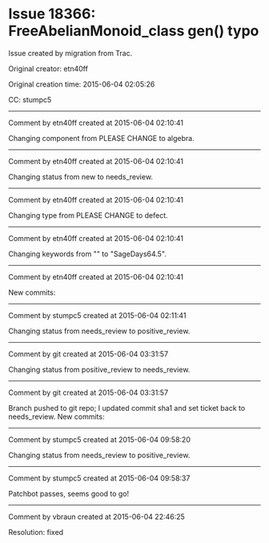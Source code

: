 # Issue 18366: FreeAbelianMonoid_class gen() typo

Issue created by migration from Trac.

Original creator: etn40ff

Original creation time: 2015-06-04 02:05:26

CC:  stumpc5




---

Comment by etn40ff created at 2015-06-04 02:10:41

Changing component from PLEASE CHANGE to algebra.


---

Comment by etn40ff created at 2015-06-04 02:10:41

Changing status from new to needs_review.


---

Comment by etn40ff created at 2015-06-04 02:10:41

Changing type from PLEASE CHANGE to defect.


---

Comment by etn40ff created at 2015-06-04 02:10:41

Changing keywords from "" to "SageDays64.5".


---

Comment by etn40ff created at 2015-06-04 02:10:41

New commits:


---

Comment by stumpc5 created at 2015-06-04 02:11:41

Changing status from needs_review to positive_review.


---

Comment by git created at 2015-06-04 03:31:57

Changing status from positive_review to needs_review.


---

Comment by git created at 2015-06-04 03:31:57

Branch pushed to git repo; I updated commit sha1 and set ticket back to needs_review. New commits:


---

Comment by stumpc5 created at 2015-06-04 09:58:20

Changing status from needs_review to positive_review.


---

Comment by stumpc5 created at 2015-06-04 09:58:37

Patchbot passes, seems good to go!


---

Comment by vbraun created at 2015-06-04 22:46:25

Resolution: fixed
